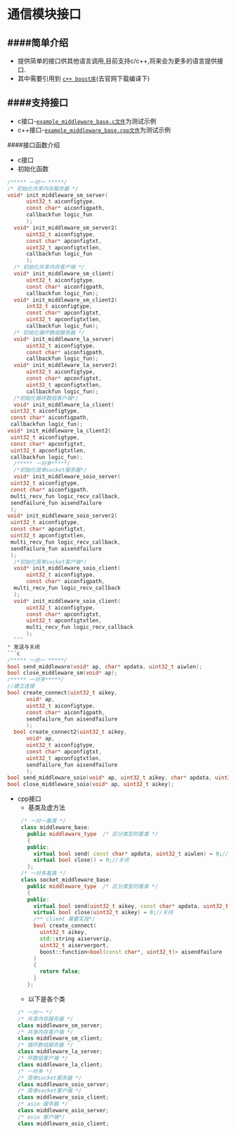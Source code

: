 通信模块接口
==========================================


####简单介绍
------------------------------------------
*  提供简单的接口供其他语言调用,目前支持c/c++,将来会为更多的语言提供接口.
* 其中需要引用到 [`c++ boost库`](http://www.boost.org/)(去官网下载编译下)



####支持接口
------------------------------------------
* c接口-[`example_middleware_base.c文件`](https://github.com/NingLeixueR/middleware/blob/master/example/example_middleware_base.c)为测试示例
* c++接口-[`example_middleware_base.cpp文件`](https://github.com/NingLeixueR/middleware/blob/master/example/example_middleware_base.cpp)为测试示例



####接口函数介绍
*  c接口
  * 初始化函数
  ```c
  /***** 一对一 *****/
  /* 初始化共享内存服务器 */
  void* init_middleware_sm_server(
		uint32_t aiconfigtype,
		const char* aiconfigpath,
		callbackfun logic_fun
		);
	void* init_middleware_sm_server2(
		uint32_t aiconfigtype,
		const char* apconfigtxt,
		uint32_t apconfigtxtlen,
		callbackfun logic_fun
		);
    /* 初始化共享内存客户端 */
    void* init_middleware_sm_client(
		uint32_t aiconfigtype,
		const char* aiconfigpath,
		callbackfun logic_fun);
	void* init_middleware_sm_client2(
		int32_t aiconfigtype,
		const char* apconfigtxt,
		uint32_t apconfigtxtlen,
		callbackfun logic_fun);
    /* 初始化循环数组服务器 */
    void* init_middleware_la_server(
		uint32_t aiconfigtype,
		const char* aiconfigpath,
		callbackfun logic_fun);
	void* init_middleware_la_server2(
		uint32_t aiconfigtype,
		const char* apconfigtxt,
		uint32_t apconfigtxtlen,
		callbackfun logic_fun);
    /*初始化循环数组客户端*/
    void* init_middleware_la_client(
   uint32_t aiconfigtype,
   const char* aiconfigpath,
   callbackfun logic_fun);
 void* init_middleware_la_client2(
   uint32_t aiconfigtype,
   const char* apconfigtxt,
   uint32_t apconfigtxtlen,
   callbackfun logic_fun);
    /***** 一对多*****/
    /*初始化简单socket服务器*/
    void* init_middleware_soio_server(
   uint32_t aiconfigtype,
   const char* aiconfigpath,
   multi_recv_fun logic_recv_callback,
   sendfailure_fun aisendfailure
   );
 void* init_middleware_soio_server2(
   uint32_t aiconfigtype,
   const char* apconfigtxt,
   uint32_t apconfigtxtlen,
   multi_recv_fun logic_recv_callback,
   sendfailure_fun aisendfailure
   );
    /*初始化简单socket客户端*/
    void* init_middleware_soio_client(
		uint32_t aiconfigtype,
		const char* aiconfigpath,
    multi_recv_fun logic_recv_callback
    );
	void* init_middleware_soio_client(
		uint32_t aiconfigtype,
		const char* apconfigtxt,
		uint32_t apconfigtxtlen,
		multi_recv_fun logic_recv_callback
		);
    ```
  * 发送与关闭
  ```c
  /***** 一对一 *****/
 bool send_middleware(void* ap, char* apdata, uint32_t aiwlen);
 bool close_middleware_sm(void* ap);
  /***** 一对多*****/
  //建立连接
  bool create_connect(uint32_t aikey,
		void* ap,
		uint32_t aiconfigtype,
		const char* aiconfigpath,
		sendfailure_fun aisendfailure
		);
	bool create_connect2(uint32_t aikey,
		void* ap,
		uint32_t aiconfigtype,
		const char* apconfigtxt,
		uint32_t apconfigtxtlen,
		sendfailure_fun aisendfailure
		);
  bool send_middleware_soio(void* ap, uint32_t aikey, char* apdata, uint32_t aiwlen);
  bool close_middleware_soio(void* ap, uint32_t aikey);
  ```
* cpp接口
  * 基类及虚方法
   ```cpp
    /* 一对一基类 */
    class middleware_base:
      public middleware_type  /* 区分类型的基类 */
      {
      public:
        virtual bool send( const char* apdata, uint32_t aiwlen) = 0;//发送
        virtual bool close() = 0;//关闭
      };
    /* 一对多基类 */
    class socket_middleware_base:
      public middleware_type  /* 区分类型的基类 */
      {
      public:
        virtual bool send(uint32_t aikey, const char* apdata, uint32_t aiwlen) = 0;//发送
        virtual bool close(uint32_t aikey) = 0;//关闭
        /** client 需要实现*/
        bool create_connect(
          uint32_t aikey,
          std::string aiserverip,
          uint32_t aiserverport,
          boost::function<bool(const char*, uint32_t)> aisendfailure
        )
        {
          return false;
        }
      };
    ```
  * 以下是各个类
  ```cpp
  /* 一对一 */
  /* 共享内存服务器 */
  class middleware_sm_server;
  /* 共享内存客户端 */
  class middleware_sm_client;
  /* 循环数组服务器 */
  class middleware_la_server;
  /* 环数组客户端 */
  class middleware_la_client;
  /* 一对多 */
  /* 简单socket服务器 */
  class middleware_soio_server;
  /* 简单socket客户端 */
  class middleware_soio_client;
  /* asio 服务器 */
  class middleware_asio_server;
  /* asio 客户端*/
  class middleware_asio_client;
  ```
